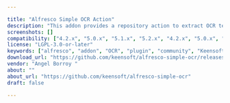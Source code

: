 ```yaml
---

title: "Alfresco Simple OCR Action"
description: "This addon provides a repository action to extract OCR text from images (TIFF) or plain PDFs in Alfresco. Also a share action is exposed in Document Library component. License The plugin is licensed under the LGPL v3.0."
screenshots: []
compatibility: ["4.2.x", "5.0.x", "5.1.x", "5.2.x", "4.2.x", "5.0.x", "5.1.x", "5.2.x"]
license: "LGPL-3.0-or-later"
keywords: ["alfresco", "addon", "OCR", "plugin", "community", "Keensoft"]
download_url: "https://github.com/keensoft/alfresco-simple-ocr/releases"
vendor: "Angel Borroy ‌"
about: ""
about_url: "https://github.com/keensoft/alfresco-simple-ocr"
draft: false

---
```

